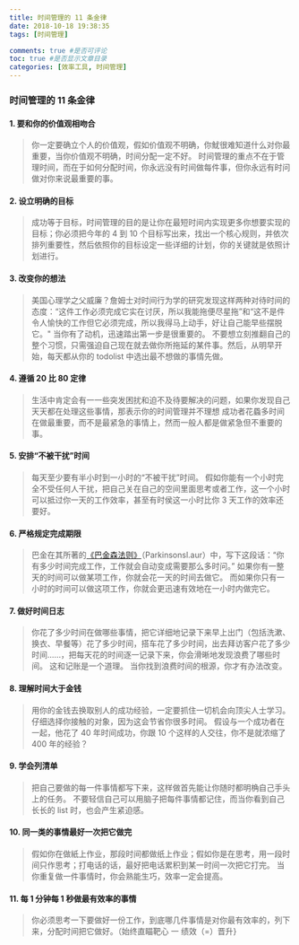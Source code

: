 ```yaml
---
title: 时间管理的 11 条金律
date: 2018-10-18 19:38:35
tags: [时间管理]

comments: true #是否可评论
toc: true #是否显示文章目录
categories: [效率工具, 时间管理]
---
```


### 时间管理的 11 条金律

#### 1. 要和你的价值观相吻合
> 你一定要确立个人的价值观，假如价值观不明确，你魷很难知道什么对你最重要，当你价值观不明确，时间分配一定不好。
> 时间管理的重点不在于管理时间，而在于如何分配时间，你永远没有时间做每件事，但你永远有时问做对你来说最重要的事。

#### 2. 设立明确的目标
> 成功等于目标，时间管理的目的是让你在最短时间内实现更多你想要实现的目标；你必须把今年的 4 到 10 个目标写出来，找出一个核心规则，并依次排列重要性，然后依照你的目标设定一些详细的计划，你的关键就是依照计划进行。

#### 3. 改变你的想法
> 美国心理学之父威廉？詹姆士对时间行为学的研究发现这样两种对待时间的态度：“这件工作必须完成它实在讨厌，所以我能拖便尽星拖”和“这不是件令人愉快的工作但它必须完成，所以我得马上动手，好让自己能早些摆脱它。"
> 当你有了动机，迅速踏出第一步是很重要的。
> 不要想立刻推翻自己的整个习惯，只需强迫自己现在就去做你所拖延的某件事。然后，从明早开始，每天都从你的 todolist 中选出最不想做的事情先做。

#### 4. 遵循 20 比 80 定律
> 生活中肯定会有一一些突发困扰和迫不及待要解决的问题，如果你发现自己天天都在处理这些事情，那表示你的时间管理并不理想
> 成功者花蟁多时间在做最重要，而不是最紧急的事情上，然而一般人都是做紧急但不重要的事。

#### 5. 安排“不被干扰”时间
> 每天至少要有半小时到一小时的“不被干扰”时间。
> 假如你能有一个小时完全不受任何人干扰，把自己关在自己的空间里面思考或者工作，这一个小时可以抵过你一天的工作效率，甚至有时侯这一小时比你 3 天工作的效率还要好。

#### 6. 严格规定完成期限
> 巴金在其所著的[《巴金森法则》](https://wiki.mbalib.com/wiki/%E5%B7%B4%E9%87%91%E6%A3%AE%E6%B3%95%E5%88%99 "巴金森法则")（Parkinsonsl.aur）中，写下这段话：“你有多少时间完成工作，工作就会自动变成需要那么多时问。”
> 如果你有一整天的时间可以做某项工作，你就会花一天的时间去做它。
> 而如果你只有一小时的时间可以做这项工作，你就会更迅速有效地在一小时内做完它。

#### 7. 做好时间日志
> 你花了多少时间在做哪些事情，把它详细地记录下来早上出门（包括洗漱、换衣、早餐等）花了多少时间，搭车花了多少时间，出去拜访客户花了多少时间……，把每天花的时间逐一记录下来，你会滑晰地发现浪费了哪些时间。
> 这和记账是一个道理。
> 当你找到浪费时间的根源，你才有办法改变。

#### 8. 理解时间大于金钱
> 用你的金钱去换取别人的成功经验，一定要抓住一切机会向顶尖人士学习。
> 仔细选择你接触的对象，因为这会节省你很多时间。
> 假设与一个成功者在一起，他花了 40 年时间成功，你跟 10 个这样的人交往，你不是就浓缩了 400 年的经验？

#### 9. 学会列清单
> 把自己要做的每一件事情都写下来，这样做首先能让你随时都明桷自己手头上的任务。
> 不要轻信自己可以用脑子把每件事情都记住，而当你看到自己长长的 list 时，也会产生紧迫感。

#### 10. 同一类的事情最好一次把它做完
> 假如你在做紙上作业，那段时间都做纸上作业；假如你是在思考，用一段时间只作思考；打电话的话，最好把电话累积到某一时间一次把它打完。
> 当你重复做一件事情时，你会熟能生巧，效率一定会提高。

#### 11. 每 1 分钟每 1 秒做最有效率的事情
> 你必须思考一下要做好一份工作，到底哪几件事情是对你最有效率的，列下来，分配时间把它做好。（始终直瞄靶心 一 绩效（=）晋升}
